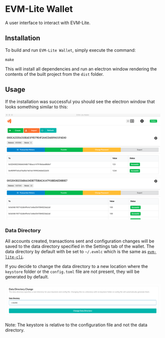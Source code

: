 # EVM-Lite Wallet

A user interface to interact with EVM-Lite.

## Installation
To build and run `EVM-Lite Wallet`, simply execute the command: 

```
make
```

This will install all dependencies and  run an electron window 
rendering the contents of the built project from the `dist` folder.

## Usage
If the installation was successful you should see the electron window 
that looks something similar to this:

![Alt Wallet Homepage](assets/homepage.png?raw=true "Wallet")

### Data Directory
All accounts created, transactions sent and configuration changes will
be saved to the data directory specified in the Settings tab of the
wallet. The data directory by default with be set to 
`~/.evmlc` which is the same as 
[`evm-lite-cli`](https://github.com/mosaicnetworks/evm-lite-cli).

If you decide to change the data directory to a new location where
the `keystore` folder or the `config.toml` file are not present, they will
be generated by default.

![Alt Data Directory](assets/datadirectory.png?raw=true "Data Dir")

Note: The keystore is relative to the configuration file and not the 
data directory. 
